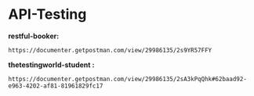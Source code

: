 # API-Testing
**restful-booker:**
```
https://documenter.getpostman.com/view/29986135/2s9YR57FFY
```
**thetestingworld-student :** 
```
https://documenter.getpostman.com/view/29986135/2sA3kPqQhk#62baad92-e963-4202-af81-81961829fc17
```
